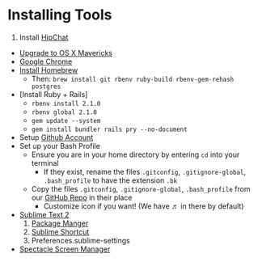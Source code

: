 # Installing Tools

1. Install [HipChat][hipchat]
* [Upgrade to OS X Mavericks][osx]
* [Google Chrome][chrome]
* [Install Homebrew][brew]
	* Then: `brew install git rbenv ruby-build rbenv-gem-rehash postgres`
* [Install Ruby + Rails]
	* `rbenv install 2.1.0`
	* `rbenv global 2.1.0`
	* `gem update --system`
	* `gem install bundler rails pry --no-document`
* Setup [Github Account][github]
* Set up your Bash Profile
  * Ensure you are in your home directory by entering `cd` into your terminal
	* If they exist, rename the files `.gitconfig`, `.gitignore-global`, `.bash_profile` to have the extension `.bk`
  * Copy the files `.gitconfig`, `.gitignore-global`, `.bash_profile` from our [GitHub Repo][dotfiles] in their place
	* Customize icon if you want! (We have ♬ in there by default)
* [Sublime Text 2][subl]
    1. [Package Manger][pkg]
    2. [Sublime Shortcut][shortcut]
    3. Preferences.sublime-settings
* [Spectacle Screen Manager][spectacle]

[brew]:     http://brew.sh/
[chrome]:   https://www.google.com/intl/en/chrome/browser/
[dotfiles]: ../installfest/dotfiles
[gconfig]:  http://git-scm.com/book/en/Customizing-Git-Git-Configuration
[gignore]:  https://help.github.com/articles/ignoring-files
[github]:   https://github.com/
[osx]:      http://www.apple.com/osx/
[pkg]:      http://wbond.net/sublime_packages/package_control/installation
[rbenc]:    https://github.com/sstephenson/rbenv
[shortcut]: https://gist.github.com/artero/1236170
[subl]:     http://www.sublimetext.com/
[hipchat]:  https://www.hipchat.com/mac
[rbenv]:    https://github.com/sstephenson/rbenv
[spectacle]: http://spectacleapp.com/
